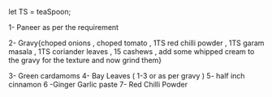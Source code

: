 let TS = teaSpoon;

1- Paneer as per the requirement

2- Gravy{choped onions , choped tomato , 1TS red chilli powder , 
         1TS garam masala , 1TS coriander leaves , 15 cashews , add some whipped cream to the gravy for the texture and now grind them}

3- Green cardamoms 
4- Bay Leaves ( 1-3 or as per gravy )
5- half inch cinnamon
6 -Ginger Garlic paste
7- Red Chilli Powder 
